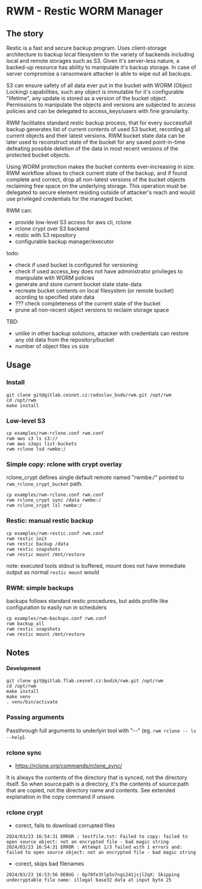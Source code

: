# RWM - Restic WORM Manager

## The story

Restic is a fast and secure backup program. Uses client-storage architecture to backup
local filesystem to the variety of backends including local and remote storages such
as S3. Given it's server-less nature, a backed-up resource has ability to manipulate it's
backup storage. In case of server compromise a ransomware attacker is able to wipe out
all backups.

S3 can ensure safety of all data ever put in the bucket with WORM (Object Locking)
capabilities, such any object is immutable for it's configurable "lifetime", any update
is stored as a version of the bucket object. Permissions to manipulate the objects and
versions are subjected to access policies and can be delegated to access_keys/users
with fine granularity.

RWM facilitates standard restic backup process, that for every successfull backup generates
list of current contents of used S3 bucket, recording all current objects and their latest
versions. RWM bucket state data can be later used to reconstruct state of the bucket for
any saved point-in-time defeating possible deletion of the data in most recent versions of
the protected bucket objects.

Using WORM protection makes the bucket contents ever-increasing in size. RWM workflow allows to
check current state of the backup, and if found complete and correct, drop all non-latest
versions of the bucket objects reclaiming free space on the underlying storage. This operation
must be delegated to secure element residing outside of attacker's reach and would use privileged
credentials for the managed bucket.

RWM can:

* provide low-level S3 access for aws cli, rclone
* rclone crypt over S3 backend
* restic with S3 repository
* configurable backup manager/executor


todo:

* check if used bucket is configured for versioning
* check if used access_key does not have administrator privileges to manipulate
  with WORM policies
* generate and store current bucket state state-data
* recreate bucket contents on local filesystem (or remote bucket) acording to specified
  state data
* ??? check completeness of the current state of the bucket
* prune all non-recent object versions to reclaim storage space


TBD:
* unlike in other backup solutions, attacker with credentials can restore any old data from the repository/bucket
* number of object files vs size


## Usage

### Install
```
git clone git@gitlab.cesnet.cz:radoslav_bodo/rwm.git /opt/rwm
cd /opt/rwm
make install
```

### Low-level S3

```
cp examples/rwm-rclone.conf rwm.conf
rwm aws s3 ls s3://
rwm aws s3api list-buckets
rwm rclone lsd rwmbe:/
```


### Simple copy: rclone with crypt overlay

rclone_crypt defines single default remote named "rwmbe:/" pointed to `rwm_rclone_crypt_bucket` path.

```
cp examples/rwm-rclone.conf rwm.conf
rwm rclone_crypt sync /data rwmbe:/
rwm rclone_crypt lsl rwmbe:/
```

### Restic: manual restic backup

```
cp examples/rwm-restic.conf rwm.conf
rwm restic init
rwm restic backup /data
rwm restic snapshots
rwm restic mount /mnt/restore
```

note: executed tools stdout is buffered, mount does not have immediate output as normal `restic mount` would


### RWM: simple backups

backups follows standard restic procedures, but adds profile like configuration to easily run in schedulers

```
cp examples/rwm-backups.conf rwm.conf
rwm backup_all
rwm restic snapshots
rwm restic mount /mnt/restore
```


## Notes

#### Development
```
git clone git@gitlab.flab.cesnet.cz:bodik/rwm.git /opt/rwm
cd /opt/rwm
make install
make venv
. venv/bin/activate
```


### Passing arguments

Passthrough full arguments to underlyin tool with "--" (eg. `rwm rclone -- ls --help`).


### rclone sync
* https://rclone.org/commands/rclone_sync/

It is always the contents of the directory that is synced, not the directory itself.
So when source:path is a directory, it's the contents of source:path that are copied,
not the directory name and contents. See extended explanation in the copy command if unsure.


### rclone crypt

* corect, fails to download corrupted files
```
2024/03/23 16:54:31 ERROR : testfile.txt: Failed to copy: failed to open source object: not an encrypted file - bad magic string
2024/03/23 16:54:31 ERROR : Attempt 1/3 failed with 1 errors and: failed to open source object: not an encrypted file - bad magic string
```

* corect, skips bad filenames
```
2024/03/23 16:53:56 DEBUG : 6p78fe3tlp5o7ngi241jsjl2qX: Skipping undecryptable file name: illegal base32 data at input byte 25
```